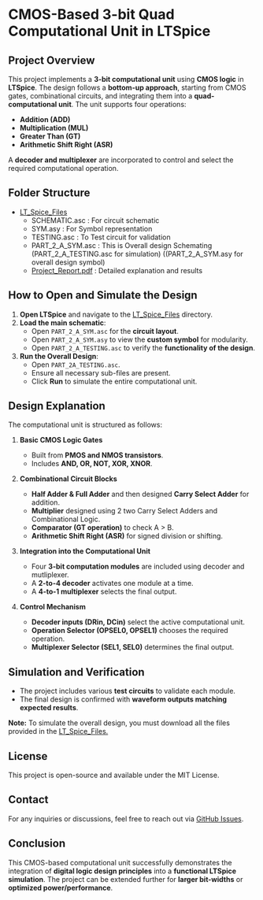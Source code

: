 

# **CMOS-Based 3-bit Quad Computational Unit in LTSpice**  

## **Project Overview**  
This project implements a **3-bit computational unit** using **CMOS logic** in **LTSpice**. The design follows a **bottom-up approach**, starting from CMOS gates, combinational circuits, and integrating them into a **quad-computational unit**. The unit supports four operations:  
- **Addition (ADD)**  
- **Multiplication (MUL)**  
- **Greater Than (GT)**  
- **Arithmetic Shift Right (ASR)**  

A **decoder and multiplexer** are incorporated to control and select the required computational operation.  


## **Folder Structure**  

- [LT_Spice_Files](https://github.com/HanumanSagarBathula7392/Integrated_Computational_Circuit/tree/main/LTSPICE_FILES)  
    - SCHEMATIC.asc : For circuit schematic  
    - SYM.asy        : For Symbol representation  
    - TESTING.asc     : To Test circuit for validation  
    - PART_2_A_SYM.asc      : This is Overall design Schemating (PART_2_A_TESTING.asc for simulation) ((PART_2_A_SYM.asy for overall design symbol) 
    - [Project_Report.pdf](https://github.com/HanumanSagarBathula7392/Integrated_Computational_Circuit/blob/main/Project_Report.pdf) : Detailed explanation and results  


## **How to Open and Simulate the Design**  

1. **Open LTSpice** and navigate to the [LT_Spice_Files](https://github.com/HanumanSagarBathula7392/Integrated_Computational_Circuit/tree/main/LTSPICE_FILES) directory.  
2. **Load the main schematic**:  
   - Open `PART_2_A_SYM.asc` for the **circuit layout**.  
   - Open `PART_2_A_SYM.asy` to view the **custom symbol** for modularity.  
   - Open `PART_2_A_TESTING.asc` to verify the **functionality of the design**.  
3. **Run the Overall Design**:  
   - Open `PART_2A_TESTING.asc`.  
   - Ensure all necessary sub-files are present.  
   - Click **Run** to simulate the entire computational unit.  

## **Design Explanation**  
The computational unit is structured as follows:  

1. **Basic CMOS Logic Gates**  
   - Built from **PMOS and NMOS transistors**.  
   - Includes **AND, OR, NOT, XOR, XNOR**.  

2. **Combinational Circuit Blocks**  
   - **Half Adder & Full Adder** and then designed **Carry Select Adder** for addition.  
   - **Multiplier** designed using 2 two Carry Select Adders and Combinational Logic.  
   - **Comparator (GT operation)** to check A > B.  
   - **Arithmetic Shift Right (ASR)** for signed division or shifting.  

3. **Integration into the Computational Unit**  
   - Four **3-bit computation modules** are included using decoder and mutliplexer.  
   - A **2-to-4 decoder** activates one module at a time.  
   - A **4-to-1 multiplexer** selects the final output.  

4. **Control Mechanism**  
   - **Decoder inputs (DRin, DCin)** select the active computational unit.  
   - **Operation Selector (OPSEL0, OPSEL1)** chooses the required operation.  
   - **Multiplexer Selector (SEL1, SEL0)** determines the final output.  


## **Simulation and Verification**  
- The project includes various **test circuits** to validate each module.  
- The final design is confirmed with **waveform outputs matching expected results**.  

**Note:** To simulate the overall design, you must download all the files provided in the [LT_Spice_Files.](https://github.com/HanumanSagarBathula7392/Integrated_Computational_Circuit/tree/main/LTSPICE_FILES)

## License

This project is open-source and available under the MIT License.

## Contact

For any inquiries or discussions, feel free to reach out via [GitHub Issues](https://github.com/HanumanSagarBathula7392/Integrated_Computational_Circuit/issues).


## **Conclusion**  
This CMOS-based computational unit successfully demonstrates the integration of **digital logic design principles** into a **functional LTSpice simulation**. The project can be extended further for **larger bit-widths** or **optimized power/performance**.  



